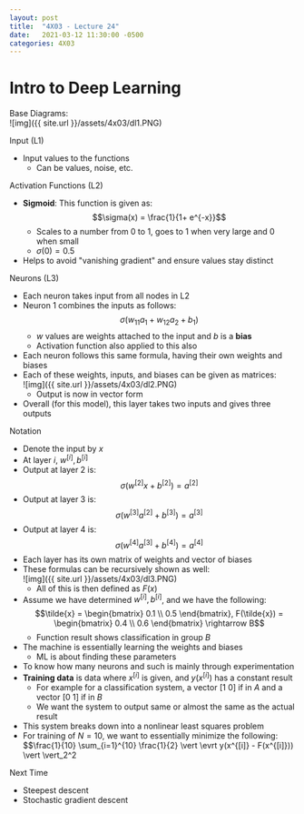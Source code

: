 ```yaml
---
layout: post
title:  "4X03 - Lecture 24"
date:   2021-03-12 11:30:00 -0500
categories: 4X03
---
```


Intro to Deep Learning
===

Base Diagrams:  
    ![img]({{ site.url }}/assets/4x03/dl1.PNG)

Input (L1)
- Input values to the functions
    - Can be values, noise, etc.

Activation Functions (L2)
- **Sigmoid**: This function is given as:  
    $$\sigma(x) = \frac{1}{1+ e^{-x}}$$
    - Scales to a number from 0 to 1, goes to 1 when very large and 0 when small
    - $\sigma(0) = 0.5$
- Helps to avoid "vanishing gradient" and ensure values stay distinct

Neurons (L3)
- Each neuron takes input from all nodes in L2
- Neuron 1 combines the inputs as follows:
    $$\sigma(w_{11} a_1 + w_{12} a_2 + b_1)$$
    - *w* values are weights attached to the input and *b* is a **bias**
    - Activation function also applied to this also
- Each neuron follows this same formula, having their own weights and biases
- Each of these weights, inputs, and biases can be given as matrices:  
    ![img]({{ site.url }}/assets/4x03/dl2.PNG)
    - Output is now in vector form
- Overall (for this model), this layer takes two inputs and gives three outputs 

Notation
- Denote the input by *x*
- At layer *i*, $w^{[i]}, b^{[i]}$
- Output at layer 2 is:  
    $$\sigma(w^{[2]}x + b^{[2]}) = a^{[2]}$$
- Output at layer 3 is:  
    $$\sigma(w^{[3]}a^{[2]} + b^{[3]}) = a^{[3]}$$
- Output at layer 4 is:  
    $$\sigma(w^{[4]} a^{[3]} + b^{[4]}) = a^{[4]}$$
- Each layer has its own matrix of weights and vector of biases
- These formulas can be recursively shown as well:  
    ![img]({{ site.url }}/assets/4x03/dl3.PNG)
    - All of this is then defined as $F(x)$
- Assume we have determined $w^{[i]}, b^{[i]}$, and we have the following:  
    $$\tilde{x} = \begin{bmatrix} 0.1 \\ 0.5 \end{bmatrix}, F(\tilde{x}) = \begin{bmatrix} 0.4 \\ 0.6 \end{bmatrix} \rightarrow B$$
    - Function result shows classification in group *B*
- The machine is essentially learning the weights and biases
    - ML is about finding these parameters
- To know how many neurons and such is mainly through experimentation
- **Training data** is data where $x^{[i]}$ is given, and $y(x^{[i]})$ has a constant result
    - For example for a classification system, a vector [1 0] if in *A* and a vector [0 1] if in *B*
    - We want the system to output same or almost the same as the actual result
- This system breaks down into a nonlinear least squares problem
- For training of $N=10$, we want to essentially minimize the following:  
    $$\frac{1}{10} \sum_{i=1}^{10} \frac{1}{2} \vert \evrt y(x^{[i]} - F(x^{[i]})) \vert \vert_2^2

Next Time
- Steepest descent
- Stochastic gradient descent